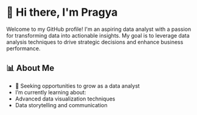 # 👋 Hi there, I'm Pragya 

Welcome to my GitHub profile! I'm an aspiring data analyst with a passion for transforming data into actionable insights. My goal is to leverage data analysis techniques to drive strategic decisions and enhance business performance.

## 📊 About Me
- 💼 Seeking opportunities to grow as a data analyst
- I’m currently learning about:
- Advanced data visualization techniques
- Data storytelling and communication

  


